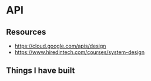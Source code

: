 # API

## Resources

* https://cloud.google.com/apis/design
* https://www.hiredintech.com/courses/system-design

## Things I have built

